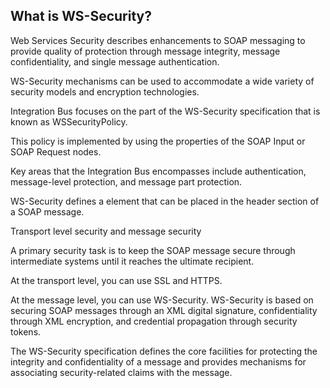 What is WS-Security?
--------------------------------------------------------------------------------------------------------------------------------------------------------------
Web Services Security describes enhancements to SOAP messaging to provide quality of protection through message integrity, message confidentiality, and single message authentication. 

WS-Security mechanisms can be used to accommodate a wide variety of security models and encryption technologies.

Integration Bus focuses on the part of the WS-Security specification that is known as WSSecurityPolicy.

This policy is implemented by using the properties of the SOAP Input or SOAP Request nodes.

Key areas that the Integration Bus encompasses include authentication, message-level protection, and message part protection.

WS-Security defines a <Security> element that can be placed in the header section of a SOAP message.

Transport level security and message security

A primary security task is to keep the SOAP message secure through intermediate systems until it reaches the ultimate recipient.

At the transport level, you can use SSL and HTTPS.

At the message level, you can use WS-Security. WS-Security is based on securing SOAP messages through an XML digital signature, confidentiality through XML encryption, and credential propagation through security tokens. 

The WS-Security specification defines the core facilities for protecting the integrity and confidentiality of a message and provides mechanisms
for associating security-related claims with the message.

